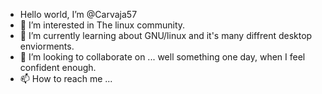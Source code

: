 - Hello world, I’m @Carvaja57
- 👀 I’m interested in The linux community.
- 🌱 I’m currently learning about GNU/linux and it's many diffrent desktop enviorments.
- 💞️ I’m looking to collaborate on ... well something one day, when I feel confident enough.
- 📫 How to reach me ...

<!---
Carvaja57/Carvaja57 is a ✨ special ✨ repository because its `README.md` (this file) appears on your GitHub profile.
You can click the Preview link to take a look at your changes.
--->
